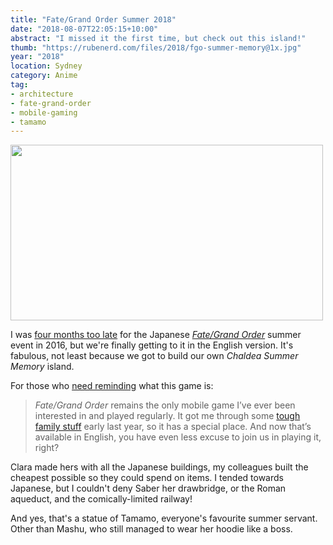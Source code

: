 ```yaml
---
title: "Fate/Grand Order Summer 2018"
date: "2018-08-07T22:05:15+10:00"
abstract: "I missed it the first time, but check out this island!"
thumb: "https://rubenerd.com/files/2018/fgo-summer-memory@1x.jpg"
year: "2018"
location: Sydney
category: Anime
tag:
- architecture
- fate-grand-order
- mobile-gaming
- tamamo
---
```

<p><img src="https://rubenerd.com/files/2018/fgo-summer-memory@1x.jpg" srcset="https://rubenerd.com/files/2018/fgo-summer-memory@1x.jpg 1x, https://rubenerd.com/files/2018/fgo-summer-memory@2x.jpg 2x" alt="" style="width:500px; height:281px;" /></p>

I was [four months too late] for the Japanese *[Fate/Grand Order]* summer event in 2016, but we're finally getting to it in the English version. It's fabulous, not least because we got to build our own *Chaldea Summer Memory* island.

For those who [need reminding] what this game is:

> *Fate/Grand Order* remains the only mobile game I’ve ever been interested in and played regularly. It got me through some [tough family stuff] early last year, so it has a special place. And now that’s available in English, you have even less excuse to join us in playing it, right?

Clara made hers with all the Japanese buildings, my colleagues built the cheapest possible so they could spend on items. I tended towards Japanese, but I couldn't deny Saber her drawbridge, or the Roman aqueduct, and the comically-limited railway!

And yes, that's a statue of Tamamo, everyone's favourite summer servant. Other than Mashu, who still managed to wear her hoodie like a boss.

[Fate/Grand Order]: https://fate-go.us/
[summer 2018]: https://fate-go.us/summer2018/
[tough family stuff]: https://rubenerd.com/dad-on-the-mend/
[four months too late]: https://rubenerd.com/fgo-2016-summer-event/
[need reminding]: https://rubenerd.com/fate-grand-valentines/

